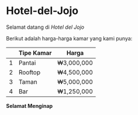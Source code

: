# Hotel-del-Jojo
Selamat datang di *Hotel del Jojo*

Berikut adalah harga-harga kamar yang kami punya:

|  | Tipe Kamar | Harga |
|---|---|---|
| 1  | Pantai | ₩3,000,000 |
| 2  | Rooftop | ₩4,500,000 |
| 3  | Taman | ₩5,000,000 |
| 4  | Bar | ₩1,250,000 |

**Selamat Menginap**


